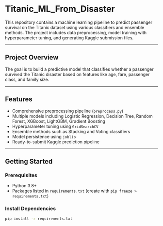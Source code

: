 # Titanic_ML_From_Disaster

This repository contains a machine learning pipeline to predict passenger survival on the Titanic dataset using various classifiers and ensemble methods. The project includes data preprocessing, model training with hyperparameter tuning, and generating Kaggle submission files.

---

## Project Overview

The goal is to build a predictive model that classifies whether a passenger survived the Titanic disaster based on features like age, fare, passenger class, and family size.

---

## Features

- Comprehensive preprocessing pipeline (`preprocess.py`)
- Multiple models including Logistic Regression, Decision Tree, Random Forest, XGBoost, LightGBM, Gradient Boosting
- Hyperparameter tuning using `GridSearchCV`
- Ensemble methods such as Stacking and Voting classifiers
- Model persistence using `joblib`
- Ready-to-submit Kaggle prediction pipeline

---

## Getting Started

### Prerequisites

- Python 3.8+
- Packages listed in `requirements.txt` (create with `pip freeze > requirements.txt`)

### Install Dependencies

```bash
pip install -r requirements.txt
